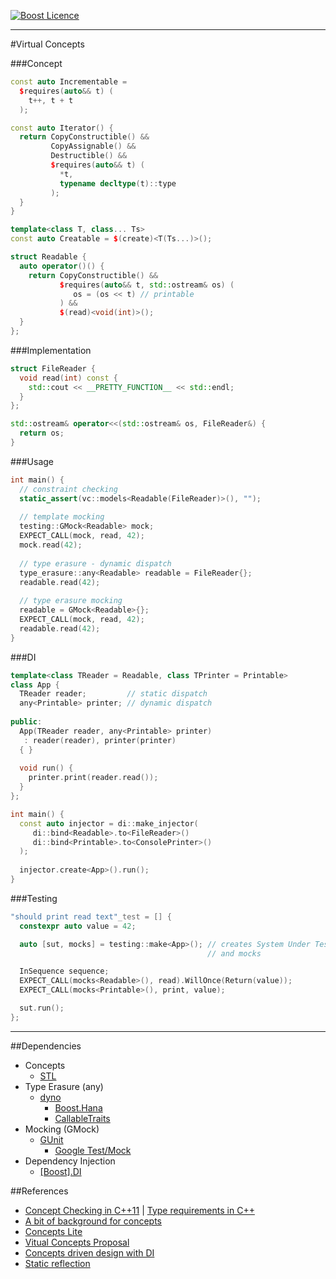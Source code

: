 <a href="http://www.boost.org/LICENSE_1_0.txt" target="_blank">![Boost Licence](http://img.shields.io/badge/license-boost-blue.svg)</a>

---------------------------------------

#Virtual Concepts

###Concept
```cpp
const auto Incrementable =
  $requires(auto&& t) (
    t++, t + t
  );
```

```cpp
const auto Iterator() {
  return CopyConstructible() && 
         CopyAssignable() &&
         Destructible() &&
         $requires(auto&& t) (
           *t,
           typename decltype(t)::type
         );
  }
}
```

```cpp
template<class T, class... Ts>
const auto Creatable = $(create)<T(Ts...)>();  
```

```cpp
struct Readable {
  auto operator()() {
    return CopyConstructible() &&
           $requires(auto&& t, std::ostream& os) (
              os = (os << t) // printable
           ) &&
           $(read)<void(int)>();
  }
};
```

###Implementation
```cpp
struct FileReader {
  void read(int) const {
    std::cout << __PRETTY_FUNCTION__ << std::endl;
  }
};

std::ostream& operator<<(std::ostream& os, FileReader&) {
  return os;
}
```

###Usage
```cpp
int main() {
  // constraint checking
  static_assert(vc::models<Readable(FileReader)>(), "");
  
  // template mocking
  testing::GMock<Readable> mock;
  EXPECT_CALL(mock, read, 42);
  mock.read(42);
  
  // type erasure - dynamic dispatch
  type_erasure::any<Readable> readable = FileReader{};
  readable.read(42);
  
  // type erasure mocking
  readable = GMock<Readable>{};
  EXPECT_CALL(mock, read, 42);
  readable.read(42);
}
```

###DI
```cpp
template<class TReader = Readable, class TPrinter = Printable>
class App {
  TReader reader;         // static dispatch
  any<Printable> printer; // dynamic dispatch
  
public:
  App(TReader reader, any<Printable> printer)
   : reader(reader), printer(printer)
  { }
  
  void run() {
    printer.print(reader.read());
  }
};

int main() {
  const auto injector = di::make_injector(
     di::bind<Readable>.to<FileReader>()
     di::bind<Printable>.to<ConsolePrinter>()
  );
  
  injector.create<App>().run();
}
```

###Testing
```cpp
"should print read text"_test = [] {
  constexpr auto value = 42;

  auto [sut, mocks] = testing::make<App>(); // creates System Under Test
                                            // and mocks

  InSequence sequence;
  EXPECT_CALL(mocks<Readable>(), read).WillOnce(Return(value));
  EXPECT_CALL(mocks<Printable>(), print, value);

  sut.run();
};
```

---

##Dependencies
* Concepts
  * [STL](http://en.cppreference.com/w)
* Type Erasure (any)
  * [dyno](https://github.com/ldionne/dyno)
    * [Boost.Hana](https://github.com/boostorg/hana)
    * [CallableTraits](https://github.com/badair/callable_traits)
* Mocking (GMock)
  * [GUnit](https://github.com/cpp-testing/GUnit)
    * [Google Test/Mock](https://github.com/google/googletest)
* Dependency Injection
    * [[Boost].DI](https://github.com/boost-experimental/di)

##References
* [Concept Checking in C++11](http://ericniebler.com/2013/11/23/concept-checking-in-c11) | [Type requirements in C++](http://pfultz2.com/blog/2014/08/17/type-requirements)
* [A bit of background for concepts](https://isocpp.org/blog/2016/02/a-bit-of-background-for-concepts-and-cpp17-bjarne-stroustrup)
* [Concepts Lite](http://www.open-std.org/jtc1/sc22/wg21/docs/papers/2013/n3580.pdf)
* [Vitual Concepts Proposal](https://github.com/andyprowl/virtual-concepts/blob/master/draft/Dynamic%20Generic%20Programming%20with%20Virtual%20Concepts.pdf)
* [Concepts driven design with DI](http://boost-experimental.github.io/di/concepts-driven-design-with-di)
* [Static reflection](http://www.open-std.org/jtc1/sc22/wg21/docs/papers/2016/p0194r0.pdf)
